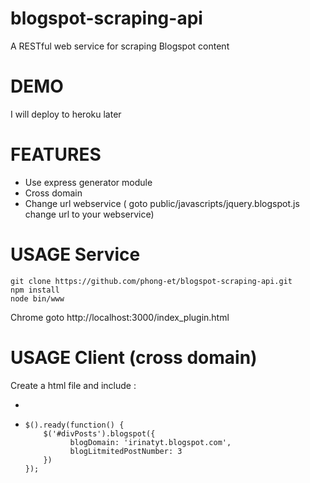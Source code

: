 # blogspot-scraping-api
A RESTful web service for scraping Blogspot content

#  DEMO 
I will deploy to heroku later

# FEATURES
* Use express generator module 
* Cross domain 
* Change url webservice ( goto public/javascripts/jquery.blogspot.js change url to your webservice)

# USAGE Service
    git clone https://github.com/phong-et/blogspot-scraping-api.git
    npm install 
    node bin/www
 Chrome goto http://localhost:3000/index_plugin.html            
# USAGE Client (cross domain)

Create a html file and include :
* <script src="https://ajax.googleapis.com/ajax/libs/jquery/1.12.4/jquery.min.js"></script>
* <script src="javascripts/jquery.blogspot.js"></script>
      $().ready(function() {   
          $('#divPosts').blogspot({
                blogDomain: 'irinatyt.blogspot.com',
                blogLitmitedPostNumber: 3
          })
      });
      
	
